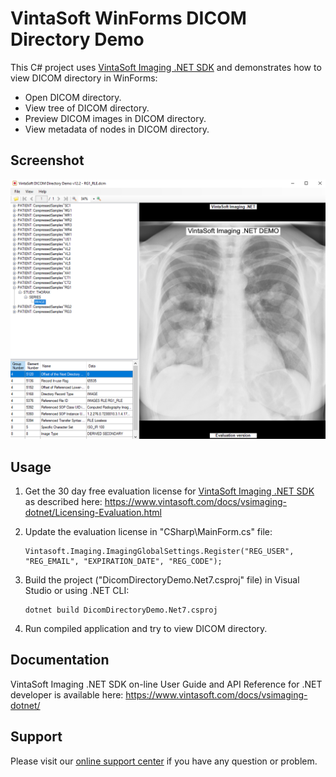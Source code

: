# VintaSoft WinForms DICOM Directory Demo

This C# project uses <a href="https://www.vintasoft.com/vsimaging-dotnet-index.html">VintaSoft Imaging .NET SDK</a> and demonstrates how to view DICOM directory in WinForms:
* Open DICOM directory.
* View tree of DICOM directory.
* Preview DICOM images in DICOM directory.
* View metadata of nodes in DICOM directory.


## Screenshot
<img src="vintasoft-dicom-directory-demo.png" title="VintaSoft DICOM Directory Demo">


## Usage
1. Get the 30 day free evaluation license for <a href="https://www.vintasoft.com/vsimaging-dotnet-index.html" target="_blank">VintaSoft Imaging .NET SDK</a> as described here: <a href="https://www.vintasoft.com/docs/vsimaging-dotnet/Licensing-Evaluation.html" target="_blank">https://www.vintasoft.com/docs/vsimaging-dotnet/Licensing-Evaluation.html</a>

2. Update the evaluation license in "CSharp\MainForm.cs" file:
   ```
   Vintasoft.Imaging.ImagingGlobalSettings.Register("REG_USER", "REG_EMAIL", "EXPIRATION_DATE", "REG_CODE");
   ```

3. Build the project ("DicomDirectoryDemo.Net7.csproj" file) in Visual Studio or using .NET CLI:
   ```
   dotnet build DicomDirectoryDemo.Net7.csproj
   ```

4. Run compiled application and try to view DICOM directory.


## Documentation
VintaSoft Imaging .NET SDK on-line User Guide and API Reference for .NET developer is available here: https://www.vintasoft.com/docs/vsimaging-dotnet/


## Support
Please visit our <a href="https://myaccount.vintasoft.com/">online support center</a> if you have any question or problem.
